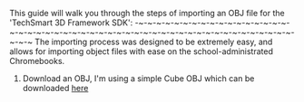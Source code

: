 This guide will walk you through the steps of importing an OBJ file for the 'TechSmart 3D Framework SDK':
-~-~-~-~-~-~-~-~-~-~-~-~-~-~-~-~-~-~-~-~-~-~-~-~-~-~-~-~-~-~-~-~-~-~-~-~-~-~-~-~-~-~-~-~-~-~-~-~-~-~-~-~
The importing process was designed to be extremely easy, and allows for importing object files with ease
on the school-administrated Chromebooks.

1. Download an OBJ, I'm using a simple Cube OBJ which can be downloaded [here](https://gist.github.com/MaikKlein/0b6d6bb58772c13593d0a0add6004c1c)
